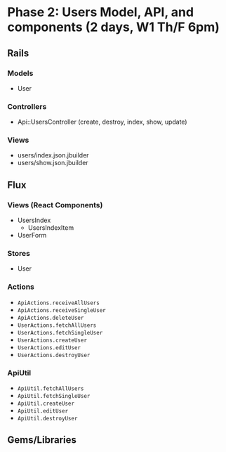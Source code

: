# Phase 2: Users Model, API, and components (2 days, W1 Th/F 6pm)

## Rails
### Models
* User

### Controllers
* Api::UsersController (create, destroy, index, show, update)

### Views
* users/index.json.jbuilder
* users/show.json.jbuilder

## Flux
### Views (React Components)
* UsersIndex
  - UsersIndexItem
* UserForm

### Stores
* User

### Actions
* `ApiActions.receiveAllUsers`
* `ApiActions.receiveSingleUser`
* `ApiActions.deleteUser`
* `UserActions.fetchAllUsers`
* `UserActions.fetchSingleUser`
* `UserActions.createUser`
* `UserActions.editUser`
* `UserActions.destroyUser`

### ApiUtil
* `ApiUtil.fetchAllUsers`
* `ApiUtil.fetchSingleUser`
* `ApiUtil.createUser`
* `ApiUtil.editUser`
* `ApiUtil.destroyUser`

## Gems/Libraries
